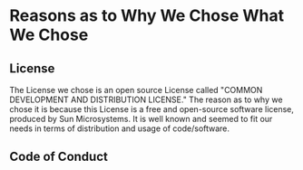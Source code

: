 # Reasons as to Why We Chose What We Chose

## License

The License we chose is an open source License called "COMMON DEVELOPMENT AND DISTRIBUTION LICENSE." The reason as to why we chose it is because this License is a free and open-source software license, produced by Sun Microsystems. It is well known and seemed to fit our needs in terms of distribution and usage of code/software.

## Code of Conduct 
